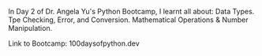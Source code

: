 In Day 2 of Dr. Angela Yu's Python Bootcamp, I learnt all about:
  Data Types.
  Tpe Checking, Error, and Conversion.
  Mathematical Operations &
  Number Manipulation.

Link to Bootcamp: 100daysofpython.dev
